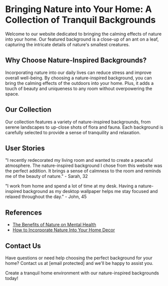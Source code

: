 <!--font:Cinzel Decorative-->

# Bringing Nature into Your Home: A Collection of Tranquil Backgrounds

Welcome to our website dedicated to bringing the calming effects of nature into your home. Our featured background is a close-up of an ant on a leaf, capturing the intricate details of nature's smallest creatures.

## Why Choose Nature-Inspired Backgrounds?

Incorporating nature into our daily lives can reduce stress and improve overall well-being. By choosing a nature-inspired background, you can bring the calming effects of the outdoors into your home. Plus, it adds a touch of beauty and uniqueness to any room without overpowering the space.

## Our Collection

Our collection features a variety of nature-inspired backgrounds, from serene landscapes to up-close shots of flora and fauna. Each background is carefully selected to provide a sense of tranquility and relaxation.

## User Stories

"I recently redecorated my living room and wanted to create a peaceful atmosphere. The nature-inspired background I chose from this website was the perfect addition. It brings a sense of calmness to the room and reminds me of the beauty of nature." - Sarah, 32

"I work from home and spend a lot of time at my desk. Having a nature-inspired background as my desktop wallpaper helps me stay focused and relaxed throughout the day." - John, 45

## References

- [The Benefits of Nature on Mental Health](#)
- [How to Incorporate Nature Into Your Home Decor](#)

## Contact Us

Have questions or need help choosing the perfect background for your home? Contact us at [email protected] and we'll be happy to assist you.

Create a tranquil home environment with our nature-inspired backgrounds today!

<!--

Write me content for website with wallpaper which alt text is:

"A close-up of an ant on a leaf"

The name/title of the page should not be 1:1 copy of the alt text but rather a real content of the website which is using this wallpaper.

- Use markdown format 
- Start with heading
- Heading should be short and concise
- The content should look like a real website 
- The website should not be about the wallpaper, wallpaper is just a related background
- Heading should be contain work "wallpaper" or "background"
- Include real sections like references, contact, user stories, etc. use things relevant to the page purpose.
- Feel free to use structure like headings, bullets, numbering, blockquotes, paragraphs, horizontal lines, etc.
- You can use formatting like bold or _italic_
- You can include UTF-8 emojis
- Links should be only #hash anchors (and you can refer to the document itself)
- Do not include images


---


# Nature-inspired Wallpaper for a Peaceful Home Background

Welcome to our website dedicated to bringing you the best nature-inspired wallpapers to create a peaceful background in your home. Our featured wallpaper is a close-up of an ant on a leaf, capturing the intricate details of nature's smallest creatures.

## Why Choose Nature-Inspired Wallpaper?

Studies have shown that incorporating nature into our daily lives can reduce stress and improve overall well-being. By choosing a nature-inspired wallpaper, you can bring the calming effects of the outdoors into your home. Plus, it adds a touch of beauty and uniqueness to any room.

## Our Collection

Our collection features a variety of nature-inspired wallpapers, from serene landscapes to up-close shots of flora and fauna. Each wallpaper is carefully selected to provide a sense of tranquility and relaxation.

## User Stories

"I recently redecorated my bedroom and wanted to create a peaceful atmosphere. The nature-inspired wallpaper I chose from this website was the perfect addition. It brings a sense of calmness to the room and reminds me of the beauty of nature." - Sarah, 32

"I work from home and spend a lot of time at my desk. Having a nature-inspired wallpaper as my background helps me stay focused and relaxed throughout the day." - John, 45

## References

- [The Benefits of Nature on Mental Health](#)
- [How to Incorporate Nature Into Your Home Decor](#)

## Contact Us

Have questions or need help choosing the perfect wallpaper for your home? Contact us at [email protected] and we'll be happy to assist you.

Create a peaceful home background with our nature-inspired wallpapers today!


---


Heading should not include word "wallpaper". The website should not be about the wallpaper itself, wallpaper is just a related background, rewrite whole content.


---


# Bringing Nature into Your Home: A Collection of Tranquil Backgrounds

Welcome to our website dedicated to bringing the calming effects of nature into your home. Our featured background is a close-up of an ant on a leaf, capturing the intricate details of nature's smallest creatures.

## Why Choose Nature-Inspired Backgrounds?

Incorporating nature into our daily lives can reduce stress and improve overall well-being. By choosing a nature-inspired background, you can bring the calming effects of the outdoors into your home. Plus, it adds a touch of beauty and uniqueness to any room without overpowering the space.

## Our Collection

Our collection features a variety of nature-inspired backgrounds, from serene landscapes to up-close shots of flora and fauna. Each background is carefully selected to provide a sense of tranquility and relaxation.

## User Stories

"I recently redecorated my living room and wanted to create a peaceful atmosphere. The nature-inspired background I chose from this website was the perfect addition. It brings a sense of calmness to the room and reminds me of the beauty of nature." - Sarah, 32

"I work from home and spend a lot of time at my desk. Having a nature-inspired background as my desktop wallpaper helps me stay focused and relaxed throughout the day." - John, 45

## References

- [The Benefits of Nature on Mental Health](#)
- [How to Incorporate Nature Into Your Home Decor](#)

## Contact Us

Have questions or need help choosing the perfect background for your home? Contact us at [email protected] and we'll be happy to assist you.

Create a tranquil home environment with our nature-inspired backgrounds today!

-->
